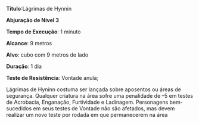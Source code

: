 **Titulo**:Lágrimas de Hynnin

**Abjuração de Nível 3**

**Tempo de Execução**: 1 minuto

**Alcance**: 9 metros

**Alvo**: cubo com 9 metros de lado

**Duração**: 1 dia

**Teste de Resistência**: Vontade anula;

Lágrimas de Hyninn costuma ser lançada sobre aposentos ou áreas de segurança. 
Qualquer criatura na área sofre uma penalidade de –5 em testes de Acrobacia, Enganação, Furtividade e Ladinagem.
Personagens bem-sucedidos em seus testes de Vontade não são afetados, mas devem realizar um novo teste por rodada em que permanecerem na área
